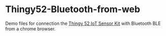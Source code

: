 # Thingy52-Bluetooth-from-web

Demo files for connection the [Thingy 52 IoT Sensor Kit](https://www.nordicsemi.com/eng/Products/Nordic-Thingy-52) with Bluetooth BLE from a chrome browser.